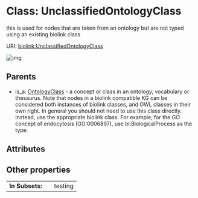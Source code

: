 
# Class: UnclassifiedOntologyClass


this is used for nodes that are taken from an ontology but are not typed using an existing biolink class

URI: [biolink:UnclassifiedOntologyClass](https://w3id.org/biolink/vocab/UnclassifiedOntologyClass)


![img](http://yuml.me/diagram/nofunky;dir:TB/class/[OntologyClass]^-[UnclassifiedOntologyClass],[OntologyClass])

## Parents

 *  is_a: [OntologyClass](OntologyClass.md) - a concept or class in an ontology, vocabulary or thesaurus. Note that nodes in a biolink compatible KG can be considered both instances of biolink classes, and OWL classes in their own right. In general you should not need to use this class directly. Instead, use the appropriate biolink class. For example, for the GO concept of endocytosis (GO:0006897), use bl:BiologicalProcess as the type.

## Attributes


## Other properties

|  |  |  |
| --- | --- | --- |
| **In Subsets:** | | testing |

